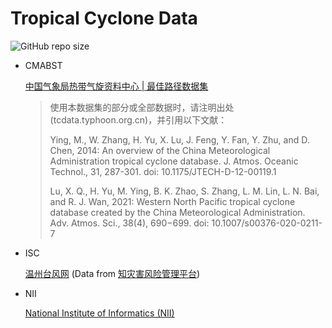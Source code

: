 # Tropical Cyclone Data

 ![GitHub repo size](https://img.shields.io/github/repo-size/lzcapp/TropicalCyclone-Data?style=for-the-badge)

- CMABST

  [中国气象局热带气旋资料中心 | 最佳路径数据集](https://tcdata.typhoon.org.cn/zjljsjj.html)
  
    > 使用本数据集的部分或全部数据时，请注明出处(tcdata.typhoon.org.cn)，并引用以下文献：
    > 
    > Ying, M., W. Zhang, H. Yu, X. Lu, J. Feng, Y. Fan, Y. Zhu, and D. Chen, 2014: An overview of the China Meteorological Administration tropical cyclone database. J. Atmos. Oceanic Technol., 31, 287-301. doi: 10.1175/JTECH-D-12-00119.1
    > 
    > Lu, X. Q., H. Yu, M. Ying, B. K. Zhao, S. Zhang, L. M. Lin, L. N. Bai, and R. J. Wan, 2021: Western North Pacific tropical cyclone database created by the China Meteorological Administration. Adv. Atmos. Sci., 38(4), 690−699. doi: 10.1007/s00376-020-0211-7

- ISC

  [温州台风网](http://www.wztf121.com/) (Data from [知灾害风险管理平台](http://www.istrongcloud.com/))

- NII

  [National Institute of Informatics (NII)](https://www.nii.ac.jp/)
